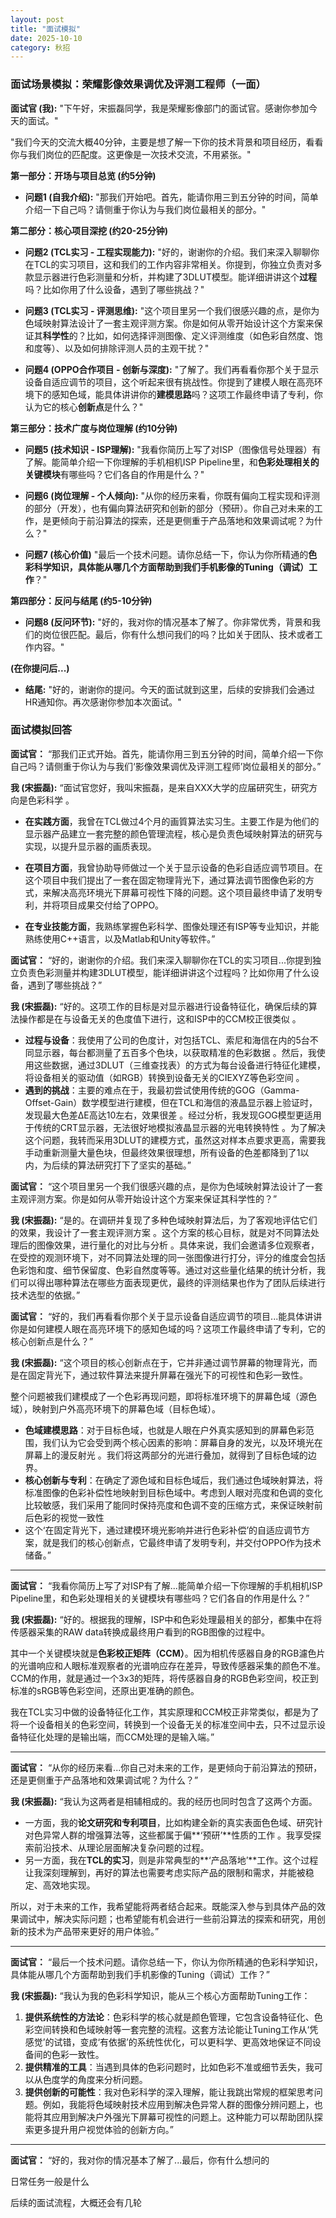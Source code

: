 ```yaml
---
layout: post
title: "面试模拟"
date: 2025-10-10
category: 秋招
---
```


### **面试场景模拟：荣耀影像效果调优及评测工程师（一面）**

**面试官 (我):**
"下午好，宋振磊同学，我是荣耀影像部门的面试官。感谢你参加今天的面试。"

"我们今天的交流大概40分钟，主要是想了解一下你的技术背景和项目经历，看看你与我们岗位的匹配度。这更像是一次技术交流，不用紧张。"

**第一部分：开场与项目总览 (约5分钟)**

* **问题1 (自我介绍):** "那我们开始吧。首先，能请你用三到五分钟的时间，简单介绍一下自己吗？请侧重于你认为与我们岗位最相关的部分。"

**第二部分：核心项目深挖 (约20-25分钟)**

* **问题2 (TCL实习 - 工程实现能力):** "好的，谢谢你的介绍。我们来深入聊聊你在TCL的实习项目，这和我们的工作内容非常相关。你提到，你独立负责对多款显示器进行色彩测量和分析，并构建了3DLUT模型。能详细讲讲这个**过程**吗？比如你用了什么设备，遇到了哪些挑战？"

* **问题3 (TCL实习 - 评测思维):** "这个项目里另一个我们很感兴趣的点，是你为色域映射算法设计了一套主观评测方案。你是如何从零开始设计这个方案来保证其**科学性**的？比如，如何选择评测图像、定义评测维度（如色彩自然度、饱和度等）、以及如何排除评测人员的主观干扰？"

* **问题4 (OPPO合作项目 - 创新与深度):** "了解了。我们再看看你那个关于显示设备自适应调节的项目，这个听起来很有挑战性。你提到了建模人眼在高亮环境下的感知色域，能具体讲讲你的**建模思路**吗？这项工作最终申请了专利，你认为它的核心**创新点**是什么？"

**第三部分：技术广度与岗位理解 (约10分钟)**

* **问题5 (技术知识 - ISP理解):** "我看你简历上写了对ISP（图像信号处理器）有了解。能简单介绍一下你理解的手机相机ISP Pipeline里，和**色彩处理相关的关键模块**有哪些吗？它们各自的作用是什么？"

* **问题6 (岗位理解 - 个人倾向):** "从你的经历来看，你既有偏向工程实现和评测的部分（开发），也有偏向算法研究和创新的部分（预研）。你自己对未来的工作，是更倾向于前沿算法的探索，还是更侧重于产品落地和效果调试呢？为什么？"

* **问题7 (核心价值)** "最后一个技术问题。请你总结一下，你认为你所精通的**色彩科学知识，具体能从哪几个方面帮助到我们手机影像的Tuning（调试）工作**？"

**第四部分：反问与结尾 (约5-10分钟)**

* **问题8 (反问环节):** "好的，我对你的情况基本了解了。你非常优秀，背景和我们的岗位很匹配。最后，你有什么想问我们的吗？比如关于团队、技术或者工作内容。"

**(在你提问后...)**

* **结尾:** "好的，谢谢你的提问。今天的面试就到这里，后续的安排我们会通过HR通知你。再次感谢你参加本次面试。"


### **面试模拟回答**

**面试官：** “那我们正式开始。首先，能请你用三到五分钟的时间，简单介绍一下你自己吗？请侧重于你认为与我们‘影像效果调优及评测工程师’岗位最相关的部分。”

**我 (宋振磊):**
“面试官您好，我叫宋振磊，是来自XXX大学的应届研究生，研究方向是色彩科学 。


* **在实践方面**，我曾在TCL做过4个月的画質算法实习生。主要工作是为他们的显示器产品建立一套完整的颜色管理流程，核心是负责色域映射算法的研究与实现，以提升显示器的画质表现。

* **在项目方面**，我曾协助导师做过一个关于显示设备的色彩自适应调节项目。在这个项目中我们提出了一套在固定物理背光下，通过算法调节图像色彩的方式，来解决高亮环境光下屏幕可视性下降的问题。这个项目最终申请了发明专利，并将项目成果交付给了OPPO。
 
* **在专业技能方面**，我熟练掌握色彩科学、图像处理还有ISP等专业知识，并能熟练使用C++语言，以及Matlab和Unity等软件。”


**面试官：** “好的，谢谢你的介绍。我们来深入聊聊你在TCL的实习项目...你提到独立负责色彩测量并构建3DLUT模型，能详细讲讲这个过程吗？比如你用了什么设备，遇到了哪些挑战？”

**我 (宋振磊):**
“好的。这项工作的目标是对显示器进行设备特征化，确保后续的算法操作都是在与设备无关的色度值下进行，这和ISP中的CCM校正很类似 。

* **过程与设备**：我使用了公司的色度计，对包括TCL、索尼和海信在内的5台不同显示器，每台都测量了五百多个色块，以获取精准的色彩数据 。然后，我使用这些数据，通过3DLUT（三维查找表）的方式为每台设备进行特征化建模，将设备相关的驱动值（如RGB）转换到设备无关的CIEXYZ等色彩空间 。
* **遇到的挑战**：主要的难点在于，我最初尝试使用传统的GOG（Gamma-Offset-Gain）数学模型进行建模，但在TCL和海信的液晶显示器上验证时，发现最大色差ΔE高达10左右，效果很差 。经过分析，我发现GOG模型更适用于传统的CRT显示器，无法很好地模拟液晶显示器的光电转换特性 。为了解决这个问题，我转而采用3DLUT的建模方式，虽然这对样本点要求更高，需要我手动重新测量大量色块，但最终效果很理想，所有设备的色差都降到了1以内，为后续的算法研究打下了坚实的基础。”


**面试官：** “这个项目里另一个我们很感兴趣的点，是你为色域映射算法设计了一套主观评测方案。你是如何从零开始设计这个方案来保证其科学性的？”

**我 (宋振磊):**
“是的。在调研并复现了多种色域映射算法后，为了客观地评估它们的效果，我设计了一套主观评测方案 。这个方案的核心目标，就是对不同算法处理后的图像效果，进行量化的对比与分析 。具体来说，我们会邀请多位观察者，在受控的观测环境下，对不同算法处理的同一张图像进行打分，评分的维度会包括色彩饱和度、细节保留度、色彩自然度等等。通过对这些量化结果的统计分析，我们可以得出哪种算法在哪些方面表现更优，最终的评测结果也作为了团队后续进行技术选型的依据。”

**面试官：** “好的，我们再看看你那个关于显示设备自适应调节的项目...能具体讲讲你是如何建模人眼在高亮环境下的感知色域的吗？这项工作最终申请了专利，它的核心创新点是什么？”

**我 (宋振磊):**
“这个项目的核心创新点在于，它并非通过调节屏幕的物理背光，而是在固定背光下，通过软件算法来提升屏幕在强光下的可视性和色彩一致性。

整个问题被我们建模成了一个色彩再现问题，即将标准环境下的屏幕色域（源色域），映射到户外高亮环境下的屏幕色域（目标色域）。

* **色域建模思路**：对于目标色域，也就是人眼在户外真实感知到的屏幕色彩范围，我们认为它会受到两个核心因素的影响：屏幕自身的发光，以及环境光在屏幕上的漫反射光 。我们将这两部分的光进行叠加，就得到了目标色域的边界。
* **核心创新与专利**：在确定了源色域和目标色域后，我们通过色域映射算法，将标准图像的色彩补偿性地映射到目标色域中。考虑到人眼对亮度和色调的变化比较敏感，我们采用了能同时保持亮度和色调不变的压缩方式，来保证映射前后色彩的视觉一致性
* 这个‘在固定背光下，通过建模环境光影响并进行色彩补偿’的自适应调节方案，就是我们的核心创新点，它最终申请了发明专利，并交付OPPO作为技术储备。”

---

**面试官：** “我看你简历上写了对ISP有了解...能简单介绍一下你理解的手机相机ISP Pipeline里，和色彩处理相关的关键模块有哪些吗？它们各自的作用是什么？”

**我 (宋振磊):**
“好的。根据我的理解，ISP中和色彩处理最相关的部分，都集中在将传感器采集的RAW data转换成最终用户看到的RGB图像的过程中。

其中一个关键模块就是**色彩校正矩阵（CCM）**。因为相机传感器自身的RGB濾色片的光谱响应和人眼标准观察者的光谱响应存在差异，导致传感器采集的颜色不准。CCM的作用，就是通过一个3x3的矩阵，将传感器自身的RGB色彩空间，校正到标准的sRGB等色彩空间，还原出更准确的颜色。

我在TCL实习中做的设备特征化工作，其实原理和CCM校正非常类似，都是为了将一个设备相关的色彩空间，转换到一个设备无关的标准空间中去，只不过显示设备特征化处理的是输出端，而CCM处理的是输入端。”

---

**面试官：** “从你的经历来看...你自己对未来的工作，是更倾向于前沿算法的预研，还是更侧重于产品落地和效果调试呢？为什么？”

**我 (宋振磊):**
“我认为这两者是相辅相成的。我的经历也同时包含了这两个方面。

* 一方面，我的**论文研究和专利项目**，比如构建全新的真实表面色色域、研究针对色异常人群的增强算法等，这些都属于偏**‘预研’**性质的工作 。我享受探索前沿技术、从理论层面解决复杂问题的过程。
* 另一方面，我在**TCL的实习**，则是非常典型的**‘产品落地’**工作。这个过程让我深刻理解到，再好的算法也需要考虑实际产品的限制和需求，并能被稳定、高效地实现。

所以，对于未来的工作，我希望能将两者结合起来。既能深入参与到具体产品的效果调试中，解决实际问题；也希望能有机会进行一些前沿算法的探索和研究，用创新的技术为产品带来更好的用户体验。”

---

**面试官：** “最后一个技术问题。请你总结一下，你认为你所精通的色彩科学知识，具体能从哪几个方面帮助到我们手机影像的Tuning（调试）工作？”

**我 (宋振磊):**
“我认为我的色彩科学知识，能从三个核心方面帮助Tuning工作：

1.  **提供系统性的方法论**：色彩科学的核心就是颜色管理，它包含设备特征化、色彩空间转换和色域映射等一套完整的流程。这套方法论能让Tuning工作从‘凭感觉’的试错，变成‘有依据’的系统性优化，可以更科学、更高效地保证不同设备间的色彩一致性。
2.  **提供精准的工具**：当遇到具体的色彩问题时，比如色彩不准或细节丢失，我可以从色度学的角度来分析问题。
3.  **提供创新的可能性**：我对色彩科学的深入理解，能让我跳出常规的框架思考问题。例如，我能将色域映射技术应用到解决色异常人群的图像分辨问题上，也能将其应用到解决户外强光下屏幕可视性的问题上。这种能力可以帮助团队探索更多提升用户视觉体验的创新方向。”

---

**面试官：** “好的，我对你的情况基本了解了...最后，你有什么想问的

日常任务一般是什么

后续的面试流程，大概还会有几轮